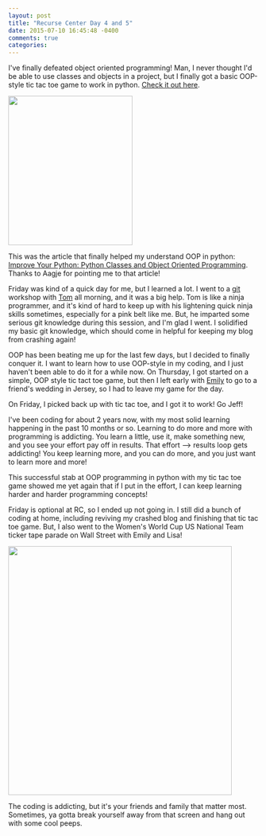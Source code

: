 ```yaml
---
layout: post
title: "Recurse Center Day 4 and 5"
date: 2015-07-10 16:45:48 -0400
comments: true
categories: 
---
```


I've finally defeated object oriented programming! Man, I never thought I'd be able to use classes and objects in a project, but I finally got a basic OOP-style tic tac toe game to work in python. [Check it out here](https://github.com/jeffthemaximum/python-tic-tac-toe).

<img src="{{ root_url }}/images/photo (4).JPG" height="300" width="250" align="middle" />

This was the article that finally helped my understand OOP in python: [Improve Your Python: Python Classes and Object Oriented Programming](http://jeffknupp.com/blog/2014/06/18/improve-your-python-python-classes-and-object-oriented-programming/). Thanks to Aagje for pointing me to that article!

Friday was kind of a quick day for me, but I learned a lot. I went to a [git](https://git-scm.com/) workshop with [Tom](https://twitter.com/ballingt) all morning, and it was a big help. Tom is like a ninja programmer, and it's kind of hard to keep up with his lightening quick ninja skills sometimes, especially for a pink belt like me. But, he imparted some serious git knowledge during this session, and I'm glad I went. I solidified my basic git knowledge, which should come in helpful for keeping my blog from crashing again!

OOP has been beating me up for the last few days, but I decided to finally conquer it. I want to learn how to use OOP-style in my coding, and I just haven't been able to do it for a while now. On Thursday, I got started on a simple, OOP style tic tact toe game, but then I left early with [Emily](http://emilyelizabethcooksandstuff.blogspot.com/) to go to a friend's wedding in Jersey, so I had to leave my game for the day.

On Friday, I picked back up with tic tac toe, and I got it to work! Go Jeff! 

I've been coding for about 2 years now, with my most solid learning happening in the past 10 months or so. Learning to do more and more with programming is addicting. You learn a little, use it, make something new, and you see your effort pay off in results. That effort --> results loop gets addicting! You keep learning more, and you can do more, and you just want to learn more and more! 

This successful stab at OOP programming in python with my tic tac toe game showed me yet again that if I put in the effort, I can keep learning harder and harder programming concepts!

Friday is optional at RC, so I ended up not going in. I still did a bunch of coding at home, including reviving my crashed blog and finishing that tic tac toe game. But, I also went to the Women's World Cup US National Team ticker tape parade on Wall Street with Emily and Lisa!

<img src="{{ root_url }}/images/parade.jpg" height="500" width="450" align="middle" />

The coding is addicting, but it's your friends and family that matter most. Sometimes, ya gotta break yourself away from that screen and hang out with some cool peeps.